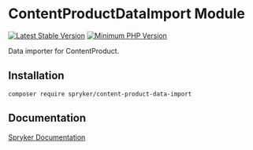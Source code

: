 # ContentProductDataImport Module
[![Latest Stable Version](https://poser.pugx.org/spryker/content-product-data-import/v/stable.svg)](https://packagist.org/packages/spryker/content-product-data-import)
[![Minimum PHP Version](https://img.shields.io/badge/php-%3E%3D%207.4-8892BF.svg)](https://php.net/)

Data importer for ContentProduct.

## Installation

```
composer require spryker/content-product-data-import
```

## Documentation

[Spryker Documentation](https://documentation.spryker.com/module_guide/overview.htm)
